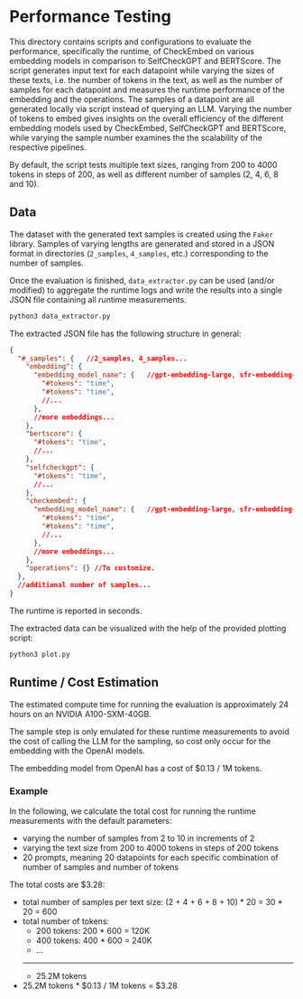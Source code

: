 # Performance Testing

This directory contains scripts and configurations to evaluate the performance, specifically the runtime, of CheckEmbed on various embedding models in comparison to SelfCheckGPT and BERTScore.
The script generates input text for each datapoint while varying the sizes of these texts, i.e. the number of tokens in the text, as well as the number of samples for each datapoint and measures the runtime performance of the embedding and the operations.
The samples of a datapoint are all generated locally via script instead of querying an LLM.
Varying the number of tokens to embed gives insights on the overall efficiency of the different embedding models used by CheckEmbed, SelfCheckGPT and BERTScore, while varying the sample number examines the the scalability of the respective pipelines.

By default, the script tests multiple text sizes, ranging from 200 to 4000 tokens in steps of 200, as well as different number of samples (2, 4, 6, 8 and 10).

## Data

The dataset with the generated text samples is created using the `Faker` library. Samples of varying lengths are generated and stored in a JSON format in directories (`2_samples`, `4_samples`, etc.) corresponding to the number of samples.

Once the evaluation is finished, `data_extractor.py` can be used (and/or modified) to aggregate the runtime logs and write the results into a single JSON file containing all runtime measurements.
```python
python3 data_extractor.py
```

The extracted JSON file has the following structure in general:
```json
{
  "#_samples": {   //2_samples, 4_samples...
    "embedding": {
      "embedding_model_name": {   //gpt-embedding-large, sfr-embedding-mistral...
        "#tokens": "time",
        "#tokens": "time",
        //...
      },
      //more embeddings...
    },
    "bertscore": {
      "#tokens": "time",
      //...
    },
    "selfcheckgpt": {
      "#tokens": "time",
      //...
    },
    "checkembed": {
      "embedding_model_name": {   //gpt-embedding-large, sfr-embedding-mistral...
        "#tokens": "time",
        "#tokens": "time",
        //...
      },
      //more embeddings...
    },
    "operations": {} //To customize.
  },
  //additional number of samples...
} 
```
The runtime is reported in seconds.

The extracted data can be visualized with the help of the provided plotting script:
```python
python3 plot.py
```

## Runtime / Cost Estimation

The estimated compute time for running the evaluation is approximately 24 hours on an NVIDIA A100-SXM-40GB.

The sample step is only emulated for these runtime measurements to avoid the cost of calling the LLM for the sampling, so cost only occur for the embedding with the OpenAI models.

The embedding model from OpenAI has a cost of $0.13 / 1M tokens.

### Example
In the following, we calculate the total cost for running the runtime measurements with the default parameters:
- varying the number of samples from 2 to 10 in increments of 2
- varying the text size from 200 to 4000 tokens in steps of 200 tokens
- 20 prompts, meaning 20 datapoints for each specific combination of number of samples and number of tokens

The total costs are $3.28:
- total number of samples per text size: (2 + 4 + 6 + 8 + 10) * 20 = 30 * 20 = 600
- total number of tokens:
  - 200 tokens: 200 * 600 = 120K
  - 400 tokens: 400 * 600 = 240K
  - ...
  ---
  - 25.2M tokens
- 25.2M tokens * $0.13 / 1M tokens = $3.28
